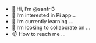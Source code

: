 - 👋 Hi, I’m @sanfri3
- 👀 I’m interested in Pi app...
- 🌱 I’m currently learning ...
- 💞️ I’m looking to collaborate on ...
- 📫 How to reach me ...

<!---
sanfri3/sanfri3 is a ✨ special ✨ repository because its `README.md` (this file) appears on your GitHub profile.
You can click the Preview link to take a look at your changes.
--->
